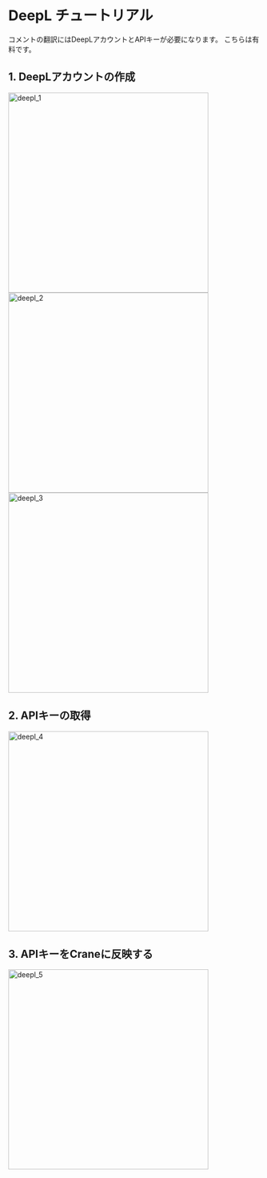 # DeepL チュートリアル
コメントの翻訳にはDeepLアカウントとAPIキーが必要になります。
こちらは有料です。

## 1. DeepLアカウントの作成
<img width="400" alt="deepl_1" src="https://user-images.githubusercontent.com/993125/91636667-65338000-ea3d-11ea-8e1b-9620f867f7e7.png">
<img width="400" alt="deepl_2" src="https://user-images.githubusercontent.com/993125/91636673-72506f00-ea3d-11ea-9678-c3f3f498c6aa.png">
<img width="400" alt="deepl_3" src="https://user-images.githubusercontent.com/993125/91636681-809e8b00-ea3d-11ea-9207-2f9828c16d07.png">

## 2. APIキーの取得
<img width="400" alt="deepl_4" src="https://user-images.githubusercontent.com/993125/91636687-901dd400-ea3d-11ea-8bd9-872139b0267a.png">

## 3. APIキーをCraneに反映する
<img width="400" alt="deepl_5" src="https://user-images.githubusercontent.com/993125/91636694-9b70ff80-ea3d-11ea-81c9-70e9b6231c61.png">

